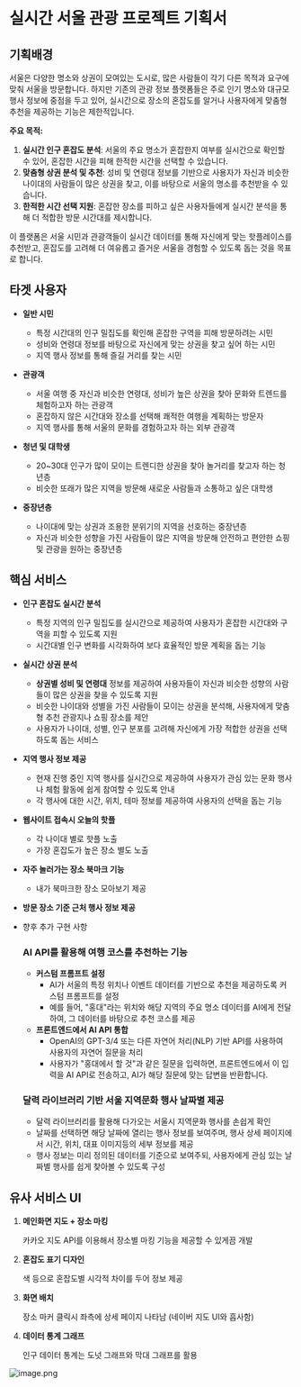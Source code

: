 # 실시간 서울 관광 프로젝트 기획서

## 기획배경

서울은 다양한 명소와 상권이 모여있는 도시로, 많은 사람들이 각기 다른 목적과 요구에 맞춰 서울을 방문합니다. 하지만 기존의 관광 정보 플랫폼들은 주로 인기 명소와 대규모 행사 정보에 중점을 두고 있어, 실시간으로 장소의 혼잡도를 알거나 사용자에게 맞춤형 추천을 제공하는 기능은 제한적입니다.

**주요 목적:**

1. **실시간 인구 혼잡도 분석**: 서울의 주요 명소가 혼잡한지 여부를 실시간으로 확인할 수 있어, 혼잡한 시간을 피해 한적한 시간을 선택할 수 있습니다.
2. **맞춤형 상권 분석 및 추천**: 성비 및 연령대 정보를 기반으로 사용자가 자신과 비슷한 나이대의 사람들이 많은 상권을 찾고, 이를 바탕으로 서울의 명소를 추천받을 수 있습니다.
3. **한적한 시간 선택 지원**: 혼잡한 장소를 피하고 싶은 사용자들에게 실시간 분석을 통해 더 적합한 방문 시간대를 제시합니다.

이 플랫폼은 서울 시민과 관광객들이 실시간 데이터를 통해 자신에게 맞는 핫플레이스를 추천받고, 혼잡도를 고려해 더 여유롭고 즐거운 서울을 경험할 수 있도록 돕는 것을 목표로 합니다.

## 타겟 사용자

- **일반 시민**

  - 특정 시간대의 인구 밀집도를 확인해 혼잡한 구역을 피해 방문하려는 시민
  - 성비와 연령대 정보를 바탕으로 자신에게 맞는 상권을 찾고 싶어 하는 시민
  - 지역 행사 정보를 통해 즐길 거리를 찾는 시민

- **관광객**

  - 서울 여행 중 자신과 비슷한 연령대, 성비가 높은 상권을 찾아 문화와 트렌드를 체험하고자 하는 관광객
  - 혼잡하지 않은 시간대와 장소를 선택해 쾌적한 여행을 계획하는 방문자
  - 지역 행사를 통해 서울의 문화를 경험하고자 하는 외부 관광객

- **청년 및 대학생**

  - 20~30대 인구가 많이 모이는 트렌디한 상권을 찾아 놀거리를 찾고자 하는 청년층
  - 비슷한 또래가 많은 지역을 방문해 새로운 사람들과 소통하고 싶은 대학생

- **중장년층**
  - 나이대에 맞는 상권과 조용한 분위기의 지역을 선호하는 중장년층
  - 자신과 비슷한 성향을 가진 사람들이 많은 지역을 방문해 안전하고 편안한 쇼핑 및 관광을 원하는 중장년층

## 핵심 서비스

- **인구 혼잡도 실시간 분석**
  - 특정 지역의 인구 밀집도를 실시간으로 제공하여 사용자가 혼잡한 시간대와 구역을 피할 수 있도록 지원
  - 시간대별 인구 변화를 시각화하여 보다 효율적인 방문 계획을 돕는 기능
- **실시간 상권 분석**
  - **상권별 성비 및 연령대** 정보를 제공하여 사용자들이 자신과 비슷한 성향의 사람들이 많은 상권을 찾을 수 있도록 지원
  - 비슷한 나이대와 성별을 가진 사람들이 모이는 상권을 분석해, 사용자에게 맞춤형 추천 관광지나 쇼핑 장소를 제안
  - 사용자가 나이대, 성별, 인구 분포를 고려해 자신에게 가장 적합한 상권을 선택하도록 돕는 서비스
- **지역 행사 정보 제공**
  - 현재 진행 중인 지역 행사를 실시간으로 제공하여 사용자가 관심 있는 문화 행사나 체험 활동에 쉽게 참여할 수 있도록 안내
  - 각 행사에 대한 시간, 위치, 테마 정보를 제공하여 사용자의 선택을 돕는 기능
- **웹사이트 접속시 오늘의 핫플**
  - 각 나이대 별로 핫플 노출
  - 가장 혼잡도가 높은 장소 별도 노출
- **자주 놀러가는 장소 북마크 기능**
  - 내가 북마크한 장소 모아보기 제공
- **방문 장소 기준 근처 행사 정보 제공**

- 향후 추가 구현 사항
  ### **AI API를 활용해 여행 코스를 추천하는 기능**
  - **커스텀 프롬프트 설정**
    - AI가 서울의 특정 위치나 이벤트 데이터를 기반으로 추천을 제공하도록 커스텀 프롬프트를 설정
    - 예를 들어, "홍대"라는 위치와 해당 지역의 주요 명소 데이터를 AI에게 전달하여, 그 데이터를 바탕으로 추천 코스를 제공
  - **프론트엔드에서 AI API 통합**
    - OpenAI의 GPT-3/4 또는 다른 자연어 처리(NLP) 기반 API를 사용하여 사용자의 자연어 질문을 처리
    - 사용자가 "홍대에서 할 것"과 같은 질문을 입력하면, 프론트엔드에서 이 입력을 AI API로 전송하고, AI가 해당 질문에 맞는 답변을 반환합니다.
  ### **달력 라이브러리 기반 서울 지역문화 행사 날짜별 제공**
  - 달력 라이브러리를 활용해 다가오는 서울시 지역문화 행사를 손쉽게 확인
  - 날짜를 선택하면 해당 날짜에 열리는 행사 정보를 보여주며, 행사 상세 페이지에서 시간, 위치, 대표 이미지등의 세부 정보를 제공
  - 행사 정보는 미리 정의된 데이터를 기준으로 보여주되, 사용자에게 관심 있는 날짜별 행사를 쉽게 찾아볼 수 있도록 구성

## 유사 서비스 UI

1. **메인화면 지도 + 장소 마킹**

   카카오 지도 API를 이용해서 장소별 마킹 기능을 제공할 수 있게끔 개발

2. **혼잡도 표기 디자인**

   색 등으로 혼잡도별 시각적 차이를 두어 정보 제공

3. **화면 배치**

   장소 마커 클릭시 좌측에 상세 페이지 나타남 (네이버 지도 UI와 흡사함)

4. **데이터 통계 그래프**

   인구 데이터 통계는 도넛 그래프와 막대 그래프를 활용

![image.png](https://prod-files-secure.s3.us-west-2.amazonaws.com/dbc49794-b983-4f69-8afa-b5c54d5f9b82/d07dc5d7-42da-4baa-a23f-a640420581c3/image.png)
